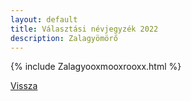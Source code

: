 ```yaml
---
layout: default
title: Választási névjegyzék 2022
description: Zalagyömörő
---
```


{% include Zalagyooxmooxrooxx.html %}

[Vissza](./)